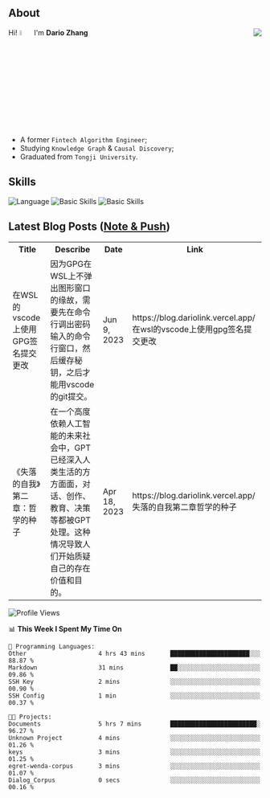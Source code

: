 ## About

<img align="right" src="https://github-readme-stats.vercel.app/api?username=dario-github&show_icons=true&bg_color=00000000&hide_title=true&hide_border=true&include_all_commits=true&count_private=true&theme=transparent" />

Hi! <img src="https://media.giphy.com/media/hvRJCLFzcasrR4ia7z/giphy.gif" width="5%"> I'm **Dario Zhang**

- A former `Fintech Algorithm Engineer`;
- Studying `Knowledge Graph` & `Causal Discovery`;
- Graduated from `Tongji University`.

## Skills

![Language](https://skillicons.dev/icons?i=py,matlab,pytorch,latex,regex,mysql,sqlite)
![Basic Skills](https://skillicons.dev/icons?i=bash,git,linux,md)
![Basic Skills](https://skillicons.dev/icons?i=vim,vscode,jupyterlab)

## Latest Blog Posts ([Note & Push](https://blog.dariolink.vercel.app/))

<table>
  <tr><th>Title</th><th>Describe</th><th>Date</th><th>Link</th></tr>
  <!-- BLOG-POST-LIST:START --><tr><td>在WSL的vscode上使用GPG签名提交更改</td><td>因为GPG在WSL上不弹出图形窗口的缘故，需要先在命令行调出密码输入的命令行窗口，然后缓存秘钥，之后才能用vscode的git提交。</td><td>Jun 9, 2023</td><td>https://blog.dariolink.vercel.app/在wsl的vscode上使用gpg签名提交更改</td></tr><tr><td>《失落的自我》第二章：哲学的种子</td><td>在一个高度依赖人工智能的未来社会中，GPT已经深入人类生活的方方面面，对话、创作、教育、决策等都被GPT处理。这种情况导致人们开始质疑自己的存在价值和目的。</td><td>Apr 18, 2023</td><td>https://blog.dariolink.vercel.app/失落的自我第二章哲学的种子</td></tr><!-- BLOG-POST-LIST:END -->
</table>

<!--START_SECTION:waka-->
![Profile Views](http://img.shields.io/badge/Profile%20Views-0-blue)

📊 **This Week I Spent My Time On** 

```text
💬 Programming Languages: 
Other                    4 hrs 43 mins       ██████████████████████░░░   88.87 % 
Markdown                 31 mins             ██░░░░░░░░░░░░░░░░░░░░░░░   09.86 % 
SSH Key                  2 mins              ░░░░░░░░░░░░░░░░░░░░░░░░░   00.90 % 
SSH Config               1 min               ░░░░░░░░░░░░░░░░░░░░░░░░░   00.37 % 

🐱‍💻 Projects: 
Documents                5 hrs 7 mins        ████████████████████████░   96.27 % 
Unknown Project          4 mins              ░░░░░░░░░░░░░░░░░░░░░░░░░   01.26 % 
keys                     3 mins              ░░░░░░░░░░░░░░░░░░░░░░░░░   01.25 % 
egret-wenda-corpus       3 mins              ░░░░░░░░░░░░░░░░░░░░░░░░░   01.07 % 
Dialog_Corpus            0 secs              ░░░░░░░░░░░░░░░░░░░░░░░░░   00.16 % 
```


<!--END_SECTION:waka-->
